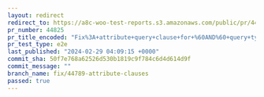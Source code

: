 ```yaml
---
layout: redirect
redirect_to: https://a8c-woo-test-reports.s3.amazonaws.com/public/pr/44825/e2e/index.html
pr_number: 44825
pr_title_encoded: "Fix%3A+attribute+query+clause+for+%60AND%60+query+type"
pr_test_type: e2e
last_published: "2024-02-29 04:09:15 +0000"
commit_sha: 50f7e768a62526d530b1819c9f784c6d4d614d9f
commit_message: ""
branch_name: fix/44789-attribute-clauses
passed: true
---
```

